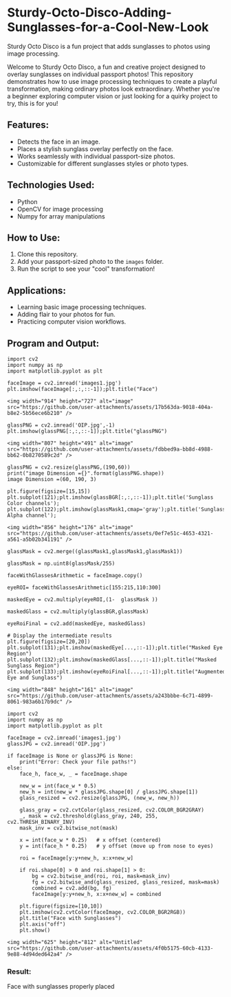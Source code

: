 # Sturdy-Octo-Disco-Adding-Sunglasses-for-a-Cool-New-Look

Sturdy Octo Disco is a fun project that adds sunglasses to photos using image processing.

Welcome to Sturdy Octo Disco, a fun and creative project designed to overlay sunglasses on individual passport photos! This repository demonstrates how to use image processing techniques to create a playful transformation, making ordinary photos look extraordinary. Whether you're a beginner exploring computer vision or just looking for a quirky project to try, this is for you!

## Features:
- Detects the face in an image.
- Places a stylish sunglass overlay perfectly on the face.
- Works seamlessly with individual passport-size photos.
- Customizable for different sunglasses styles or photo types.

## Technologies Used:
- Python
- OpenCV for image processing
- Numpy for array manipulations

## How to Use:
1. Clone this repository.
2. Add your passport-sized photo to the `images` folder.
3. Run the script to see your "cool" transformation!

## Applications:
- Learning basic image processing techniques.
- Adding flair to your photos for fun.
- Practicing computer vision workflows.

## Program and Output:
```
import cv2
import numpy as np
import matplotlib.pyplot as plt

faceImage = cv2.imread('images1.jpg')
plt.imshow(faceImage[:,:,::-1]);plt.title("Face")

<img width="914" height="727" alt="image" src="https://github.com/user-attachments/assets/17b563da-9018-404a-b8e2-5b56ece6b210" />

glassPNG = cv2.imread('OIP.jpg',-1)
plt.imshow(glassPNG[:,:,::-1]);plt.title("glassPNG")

<img width="807" height="491" alt="image" src="https://github.com/user-attachments/assets/fdbbed9a-bb8d-4988-bb62-0b8270589c2d" />

glassPNG = cv2.resize(glassPNG,(190,60))
print("image Dimension ={}".format(glassPNG.shape))
image Dimension =(60, 190, 3)

plt.figure(figsize=[15,15])
plt.subplot(121);plt.imshow(glassBGR[:,:,::-1]);plt.title('Sunglass Color channels');
plt.subplot(122);plt.imshow(glassMask1,cmap='gray');plt.title('Sunglass Alpha channel');

<img width="856" height="176" alt="image" src="https://github.com/user-attachments/assets/0ef7e51c-4653-4321-a561-a5b02b341191" />

glassMask = cv2.merge((glassMask1,glassMask1,glassMask1))

glassMask = np.uint8(glassMask/255)

faceWithGlassesArithmetic = faceImage.copy()

eyeROI= faceWithGlassesArithmetic[155:215,110:300]

maskedEye = cv2.multiply(eyeROI,(1-  glassMask ))

maskedGlass = cv2.multiply(glassBGR,glassMask)

eyeRoiFinal = cv2.add(maskedEye, maskedGlass)

# Display the intermediate results
plt.figure(figsize=[20,20])
plt.subplot(131);plt.imshow(maskedEye[...,::-1]);plt.title("Masked Eye Region")
plt.subplot(132);plt.imshow(maskedGlass[...,::-1]);plt.title("Masked Sunglass Region")
plt.subplot(133);plt.imshow(eyeRoiFinal[...,::-1]);plt.title("Augmented Eye and Sunglass")

<img width="848" height="161" alt="image" src="https://github.com/user-attachments/assets/a243bbbe-6c71-4899-8061-983a6b17b9dc" />

import cv2
import numpy as np
import matplotlib.pyplot as plt

faceImage = cv2.imread('images1.jpg')
glassJPG = cv2.imread('OIP.jpg')

if faceImage is None or glassJPG is None:
    print("Error: Check your file paths!")
else:
    face_h, face_w, _ = faceImage.shape

    new_w = int(face_w * 0.5)
    new_h = int(new_w * glassJPG.shape[0] / glassJPG.shape[1])
    glass_resized = cv2.resize(glassJPG, (new_w, new_h))

    glass_gray = cv2.cvtColor(glass_resized, cv2.COLOR_BGR2GRAY)
    _, mask = cv2.threshold(glass_gray, 240, 255, cv2.THRESH_BINARY_INV)
    mask_inv = cv2.bitwise_not(mask)

    x = int(face_w * 0.25)   # x offset (centered)
    y = int(face_h * 0.25)   # y offset (move up from nose to eyes)

    roi = faceImage[y:y+new_h, x:x+new_w]

    if roi.shape[0] > 0 and roi.shape[1] > 0:
        bg = cv2.bitwise_and(roi, roi, mask=mask_inv)
        fg = cv2.bitwise_and(glass_resized, glass_resized, mask=mask)
        combined = cv2.add(bg, fg)
        faceImage[y:y+new_h, x:x+new_w] = combined

    plt.figure(figsize=[10,10])
    plt.imshow(cv2.cvtColor(faceImage, cv2.COLOR_BGR2RGB))
    plt.title("Face with Sunglasses")
    plt.axis("off")
    plt.show()

<img width="625" height="812" alt="Untitled" src="https://github.com/user-attachments/assets/4f0b5175-60cb-4133-9e88-4d94ded642a4" />

```
### Result:
Face with sunglasses properly placed

